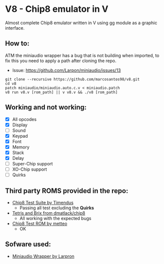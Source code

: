 # V8 - Chip8 emulator in V

Almost complete Chip8 emulator written in V using gg module as a graphic interface.

## How to:

ATM the miniaudio wrapper has a bug that is not building when imported, to fix this you need to apply a path after cloning the repo.
- Issue: https://github.com/Larpon/miniaudio/issues/13


```
git clone --recursive https://github.com/marcosantos98/v8.git
cd v8
patch miniaudio/miniaudio.auto.c.v < miniaudio.patch
v8 run v8.v [rom_path] || v v8.v && ./v8 [rom_path]
```

## Working and not working:

- [x] All opcodes
- [x] Display
- [ ] Sound
- [x] Keypad
- [x] Font
- [x] Memory
- [x] Stack
- [x] Delay
- [ ] Super-Chip support
- [ ] XO-Chip support
- [ ] Quirks

## Third party ROMS provided in the repo:

- [Chip8 Test Suite by Timendus](https://github.com/Timendus/chip8-test-suite)
    - Passing all test excluding the **Quirks**
- [Tetris and Brix from dmatlack/chip8](https://github.com/dmatlack/chip8/)
    - All working with the expected bugs
- [Chip8 Test ROM by metteo](https://github.com/metteo/chip8-test-rom/)
    - OK

## Sofware used:

- [Miniaudio Wrapper by Larpron](https://github.com/Larpon/miniaudio)
